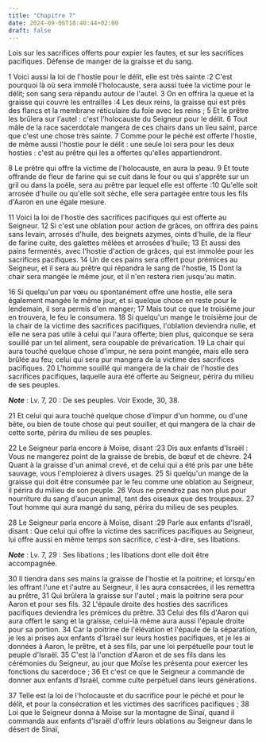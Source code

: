 ```yaml
---
title: "Chapitre 7"
date: 2024-09-06T18:40:44+02:00
draft: false
---
```



Lois sur les sacrifices offerts pour expier les fautes, et sur les sacrifices pacifiques.
Défense de manger de la graisse et du sang.


1 Voici aussi la loi de l'hostie pour le délit, elle est très sainte :2 C'est pourquoi là où sera immolé l'holocauste, sera aussi tuée la victime pour le délit; son sang sera répandu autour de l'autel. 3 On en offrira la queue et la graisse qui couvre les entrailles :4 Les deux reins, la graisse qui est près des flancs et la membrane réticulaire du foie avec les reins ; 5 Et le prêtre les brûlera sur l'autel : c'est l'holocauste du Seigneur pour le délit. 6 Tout mâle de la race sacerdotale mangera de ces chairs dans un lieu saint, parce que c'est une chose très sainte. 7 Comme pour le péché est offerte l'hostie, de même aussi l'hostie pour le délit : une seule loi sera pour les deux hosties : c'est au prêtre qui les a offertes qu'elles appartiendront.


8 Le prêtre qui offre la victime de l'holocauste, en aura la peau. 9 Et toute offrande de fleur de farine qui se cuit dans le four ou qui s'apprête sur un gril ou dans la poêle, sera au prêtre par lequel elle est offerte :10 Qu'elle soit arrosée d'huile ou qu'elle soit sèche, elle sera partagée entre tous les fils d'Aaron en une égale mesure.


11 Voici la loi de l'hostie des sacrifices pacifiques qui est offerte au Seigneur. 12 Si c'est une oblation pour action de grâces, on offrira des pains sans levain, arrosés d'huile, des beignets azymes, oints d'huile, de la fleur de farine cuite, des galettes mêlées et arrosées d'huile; 13 Et aussi des pains fermentés, avec l'hostie d'action de grâces, qui est immolée pour les sacrifices pacifiques. 14 Un de ces pains sera offert pour prémices au Seigneur, et il sera au prêtre qui répandra le sang de l'hostie, 15 Dont la chair sera mangée le même jour, et il n'en restera rien jusqu'au matin.


16 Si quelqu'un par vœu ou spontanément offre une hostie, elle sera également mangée le même jour, et si quelque chose en reste pour le lendemain, il sera permis d'en manger; 17 Mais tout ce que le troisième jour en trouvera, le feu le consumera. 18 Si quelqu'un mange le troisième jour de la chair de la victime des sacrifices pacifiques, l'oblation deviendra nulle, et elle ne sera pas utile à celui qui l'aura offerte; bien plus, quiconque se sera souillé par un tel aliment, sera coupable de prévarication. 19 La chair qui aura touché quelque chose d'impur, ne sera point mangée, mais elle sera brûlée au feu; celui qui sera pur mangera de la victime des sacrifices pacifiques. 20 L'homme souillé qui mangera de la chair de l'hostie des sacrifices pacifiques, laquelle aura été offerte au Seigneur, périra du milieu de ses peuples.

***Note*** :  Lv. 7, 20 : De ses peuples. Voir Exode, 30, 38.

21 Et celui qui aura touché quelque chose d'impur d'un homme, ou d'une bête, ou bien de toute chose qui peut souiller, et qui mangera de la chair de cette sorte, périra du milieu de ses peuples.


22 Le Seigneur parla encore à Moïse, disant :23 Dis aux enfants d'Israël : Vous ne mangerez point de la graisse de brebis, de bœuf et de chèvre. 24 Quant à la graisse d'un animal crevé, et de celui qui a été pris par une bête sauvage, vous l'emploierez à divers usages. 25 Si quelqu'un mange de la graisse qui doit être consumée par le feu comme une oblation au Seigneur, il périra du milieu de son peuple. 26 Vous ne prendrez pas non plus pour nourriture du sang d'aucun animal, tant des oiseaux que des troupeaux. 27 Tout homme qui aura mangé du sang, périra du milieu de ses peuples.


28 Le Seigneur parla encore à Moïse, disant :29 Parle aux enfants d'Israël, disant : Que celui qui offre la victime des sacrifices pacifiques au Seigneur, lui offre aussi en même temps son sacrifice, c'est-à-dire, ses libations.

***Note*** :  Lv. 7, 29 : Ses libations ; les libations dont elle doit être accompagnée.

30 Il tiendra dans ses mains la graisse de l'hostie et la poitrine; et lorsqu'en les offrant l'une et l'autre au Seigneur, il les aura consacrées, il les remettra au prêtre, 31 Qui brûlera la graisse sur l'autel ; mais la poitrine sera pour Aaron et pour ses fils. 32 L'épaule droite des hosties des sacrifices pacifiques deviendra les prémices du prêtre. 33 Celui des fils d'Aaron qui aura offert le sang et la graisse, celui-là même aura aussi l'épaule droite pour sa portion. 34 Car la poitrine de l'élévation et l'épaule de la séparation, je les ai prises aux enfants d'Israël sur leurs hosties pacifiques, et je les ai données à Aaron, le prêtre, et à ses fils, par une loi perpétuelle pour tout le peuple d'Israël. 35 C'est là l'onction d'Aaron et de ses fils dans les cérémonies du Seigneur, au jour que Moïse les présenta pour exercer les fonctions du sacerdoce ; 36 Et c'est ce que le Seigneur a commandé de donner aux enfants d'Israël, comme culte perpétuel dans leurs générations.


37 Telle est la loi de l'holocauste et du sacrifice pour le péché et pour le délit, et pour la consécration et les victimes des sacrifices pacifiques ; 38 Loi que le Seigneur donna à Moïse sur la montagne de Sinaï, quand il commanda aux enfants d'Israël d'offrir leurs oblations au Seigneur dans le désert de Sinaï,


